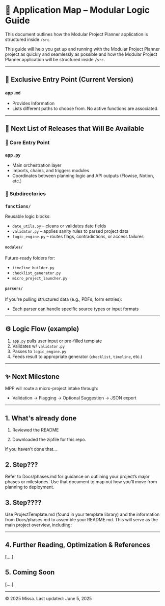 # 🧠 Application Map – Modular Logic Guide

This document outlines how the Modular Project Planner application is structured inside `/src`.

This guide will help you get up and running with the Modular Project Planner project as quickly and seamlessly as possible and how the Modular Project Planner application will be structured inside `/src`.

---

## 🔗 Exclusive Entry Point (Current Version)

### `app.md`
- Provides Information
- Lists different paths to choose from. No active functions are associated.

---

## 🔗 Next List of Releases that Will Be Available


### 🔗 Core Entry Point

### `app.py`
- Main orchestration layer
- Imports, chains, and triggers modules
- Coordinates between planning logic and API outputs (Flowise, Notion, etc.)

### 🔧 Subdirectories

### `functions/`
Reusable logic blocks:
- `date_utils.py` – cleans or validates date fields
- `validator.py` – applies sanity rules to parsed project data
- `logic_engine.py` – routes flags, contradictions, or access failures

#### `modules/`
Future-ready folders for:
- `timeline_builder.py`
- `checklist_generator.py`
- `micro_project_launcher.py`

#### `parsers/`
If you're pulling structured data (e.g., PDFs, form entries):
- Each parser can handle specific source types or input formats

---

## ⚙️ Logic Flow (example)

1. `app.py` pulls user input or pre-filled template
2. Validates w/ `validator.py`
3. Passes to `logic_engine.py`
4. Feeds result to appropriate generator (`checklist`, `timeline`, etc.)

---

## ✨ Next Milestone

MPP will route a micro-project intake through:
- Validation → Flagging → Optional Suggestion → JSON export

---

## 1. What's already done

1. Reviewed the README

2. Downloaded the zipfile for this repo.

If you haven't done that... 

## 2. Step??? 

Refer to Docs/phases.md for guidance on outlining your project’s major phases or milestones. Use that document to map out how you’ll move from planning to deployment.

## 3. Step????
Use ProjectTemplate.md (found in your template library) and the information from Docs/phases.md to assemble your README.md. This will serve as the main project overview, including:

---

## 4. Further Reading, Optimization & References

[....]

## 5. Coming Soon

[....]

---

© 2025 Missa.
Last updated: June 5, 2025